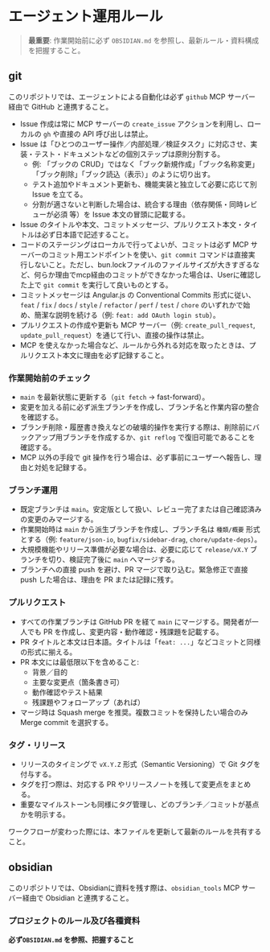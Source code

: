 # エージェント運用ルール

> **最重要**: 作業開始前に必ず `OBSIDIAN.md` を参照し、最新ルール・資料構成を把握すること。

## git
このリポジトリでは、エージェントによる自動化は必ず `github` MCP サーバー経由で GitHub と連携すること。

- Issue 作成は常に MCP サーバーの `create_issue` アクションを利用し、ローカルの `gh` や直接の API 呼び出しは禁止。
- Issue は「ひとつのユーザー操作／内部処理／検証タスク」に対応させ、実装・テスト・ドキュメントなどの個別ステップは原則分割する。
  - 例: 「ブックの CRUD」ではなく「ブック新規作成」「ブック名称変更」「ブック削除」「ブック読込（表示）」のように切り出す。
  - テスト追加やドキュメント更新も、機能実装と独立して必要に応じて別 Issue を立てる。
  - 分割が適さないと判断した場合は、統合する理由（依存関係・同時レビューが必須 等）を Issue 本文の冒頭に記載する。
- Issue のタイトルや本文、コミットメッセージ、プルリクエスト本文・タイトルは必ず日本語で記述すること。
- コードのステージングはローカルで行ってよいが、コミットは必ず MCP サーバーのコミット用エンドポイントを使い、`git commit` コマンドは直接実行しないこと。ただし、bun.lockファイルのファイルサイズが大きすぎるなど、何らか理由でmcp経由のコミットができなかった場合は、Userに確認した上で `git commit` を実行して良いものとする。
- コミットメッセージは Angular.js の Conventional Commits 形式に従い、`feat` / `fix` / `docs` / `style` / `refactor` / `perf` / `test` / `chore` のいずれかで始め、簡潔な説明を続ける（例: `feat: add OAuth login stub`）。
- プルリクエストの作成や更新も MCP サーバー（例: `create_pull_request`, `update_pull_request`）を通じて行い、直接の操作は禁止。
- MCP を使えなかった場合など、ルールから外れる対応を取ったときは、プルリクエスト本文に理由を必ず記録すること。

### 作業開始前のチェック
- `main` を最新状態に更新する（`git fetch` → fast-forward）。
- 変更を加える前に必ず派生ブランチを作成し、ブランチ名と作業内容の整合を確認する。
- ブランチ削除・履歴書き換えなどの破壊的操作を実行する際は、削除前にバックアップ用ブランチを作成するか、`git reflog` で復旧可能であることを確認する。
- MCP 以外の手段で git 操作を行う場合は、必ず事前にユーザーへ報告し、理由と対処を記録する。

### ブランチ運用
- 既定ブランチは `main`。安定版として扱い、レビュー完了または自己確認済みの変更のみマージする。
- 作業開始時は `main` から派生ブランチを作成し、ブランチ名は `種類/概要` 形式とする（例: `feature/json-io`, `bugfix/sidebar-drag`, `chore/update-deps`）。
- 大規模機能やリリース準備が必要な場合は、必要に応じて `release/vX.Y` ブランチを切り、検証完了後に `main` へマージする。
- ブランチへの直接 push を避け、PR マージで取り込む。緊急修正で直接 push した場合は、理由を PR または記録に残す。

### プルリクエスト
- すべての作業ブランチは GitHub PR を経て `main` にマージする。開発者が一人でも PR を作成し、変更内容・動作確認・残課題を記載する。
- PR タイトルと本文は日本語。タイトルは「`feat: ...`」などコミットと同様の形式に揃える。
- PR 本文には最低限以下を含めること:
  - 背景／目的
  - 主要な変更点（箇条書き可）
  - 動作確認やテスト結果
  - 残課題やフォローアップ（あれば）
- マージ時は Squash merge を推奨。複数コミットを保持したい場合のみ Merge commit を選択する。

### タグ・リリース
- リリースのタイミングで `vX.Y.Z` 形式（Semantic Versioning）で Git タグを付与する。
- タグを打つ際は、対応する PR やリリースノートを残して変更点をまとめる。
- 重要なマイルストーンも同様にタグ管理し、どのブランチ／コミットが基点かを明示する。

ワークフローが変わった際には、本ファイルを更新して最新のルールを共有すること。

## obsidian
このリポジトリでは、Obsidianに資料を残す際は、`obsidian_tools` MCP サーバー経由で Obsidian と連携すること。

### プロジェクトのルール及び各種資料
**必ず`OBSIDIAN.md` を参照、把握すること**
